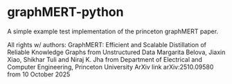 # graphMERT-python
A simple example test implementation of the princeton graphMERT paper. 


All rights w/ authors:
GraphMERT: Efficient and Scalable Distillation of Reliable
Knowledge Graphs from Unstructured Data
Margarita Belova, Jiaxin Xiao, Shikhar Tuli and Niraj K. Jha
from
Department of Electrical and Computer Engineering, 
Princeton University
ArXiv link arXiv:2510.09580 from 10 October 2025
